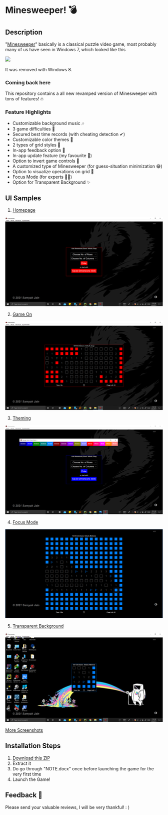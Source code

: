 # Minesweeper! 💣


## Description

"[Minesweeper](https://en.wikipedia.org/wiki/Minesweeper_(video_game))" basically is a classical puzzle video game, most probably many of us have seen in Windows 7, which looked like this

<img src="https://upload.wikimedia.org/wikipedia/en/9/96/A_commonly_used_style_for_many_microsoft_games%2C_originating_with_Microsoft_Minesweeper.png">

It was removed with Windows 8.

### Coming back here
This repository contains a all new revamped version of Minesweeper with tons of features! 🔥

### Feature Highlights
- Customizable background music 🎶
- 3 game difficulties 🧠
- Secured best time records (with cheating detection ✔)
- Customizable color themes 🌈
- 2 types of grid styles 🔳
- In-app feedback option 💌
- In-app update feature (my favourite 🌟)
- Option to invert game controls 🔀
- A customized type of Minesweeper (for guess-situation minimization 😁)
- Option to visualize operations on grid 👀
- Focus Mode (for experts 👨‍💻)
- Option for Transparent Background ✨


## UI Samples

1. [Homepage](Sample%20Screenshots/1%20Homepage.png)

<img src="Sample%20Screenshots/1%20Homepage.png">

2. [Game On](Sample%20Screenshots/3%20Game%20On.png)

<img src="Sample%20Screenshots/3%20Game%20On.png">

3. [Theming](Sample%20Screenshots/6%20Theming.png)

<img src="Sample%20Screenshots/6%20Theming.png">

4. [Focus Mode](Sample%20Screenshots/9%20Focus%20Mode.png)

<img src="Sample%20Screenshots/9%20Focus%20Mode.png">

5. [Transparent Background](Sample%20Screenshots/10%20Transparent%20Background.png)

<img src="Sample%20Screenshots/10%20Transparent%20Background.png">

[More Screenshots](Sample%20Screenshots)


## Installation Steps

1. [Download this ZIP](https://github.com/samyak1409/Minesweeper-for-PC/archive/refs/heads/master.zip)
2. Extract it
3. Do go through "NOTE.docx" once before launching the game for the very first time
4. Launch the Game!


## Feedback 💌

Please send your valuable reviews, I will be very thankful! : )
